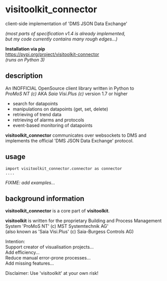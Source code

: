 # visitoolkit_connector
client-side implementation of 'DMS JSON Data Exchange'  

*(most parts of specification v1.4 is already implemented,   
but my code currently contains many rough edges...)*

**Installation via pip**   
https://pypi.org/project/visitoolkit-connector   
*(runs on Python 3)*  


## description
An INOFFICIAL OpenSource client library written in Python to   
*ProMoS NT (c)* AKA *Saia Visi.Plus (c)* version 1.7 or higher  

- search for datapoints   
- manipulations on datapoints (get, set, delete)   
- retrieving of trend data   
- retrieving of alarms and protocols   
- event-based monitoring of datapoints 

**visitoolkit_connector** communicates over websockets to DMS and implements the official 'DMS JSON Data Exchange' protocol.   

## usage
    import visitoolkit_connector.connector as connector
    ....
*FIXME: add examples...*

## background information
**visitoolkit_connector** is a core part of **visitoolkit**. 

**visitoolkit** is written for the proprietary Building and Process Management System
'ProMoS NT' (c) MST Systemtechnik AG'  
(also known as 'Saia Visi.Plus' (c) Saia-Burgess Controls AG) 

Intention:  
Support creator of visualisation projects...  
Add efficiency...  
Reduce manual error-prone processes...  
Add missing features...

Disclaimer: Use 'visitoolkit' at your own risk!
